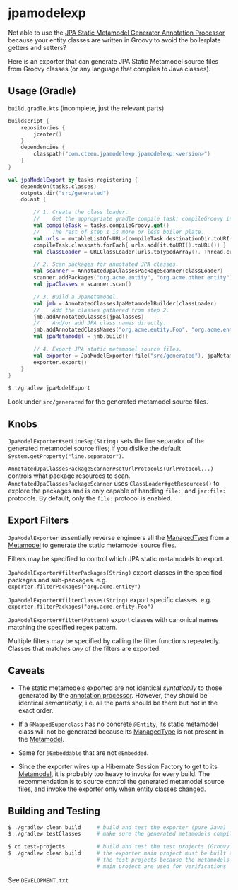 # jpamodelexp

Not able to use the
[JPA Static Metamodel Generator Annotation Processor](https://docs.jboss.org/hibernate/orm/5.0/topical/html/metamodelgen/MetamodelGenerator.html)
because your entity classes are written in Groovy to avoid the boilerplate getters and setters?

Here is an exporter that can generate JPA Static Metamodel source files from Groovy classes
(or any language that compiles to Java classes).

## Usage (Gradle)

`build.gradle.kts` (incomplete, just the relevant parts)
```kotlin
buildscript {
    repositories {
        jcenter()
    }
    dependencies {
        classpath("com.ctzen.jpamodelexp:jpamodelexp:<version>")
    }
}

val jpaModelExport by tasks.registering {
    dependsOn(tasks.classes)
    outputs.dir("src/generated")
    doLast {

        // 1. Create the class loader.
        //    Get the appropriate gradle compile task; compileGroovy in this example.
        val compileTask = tasks.compileGroovy.get()
        //    The rest of step 1 is more or less boiler plate.
        val urls = mutableListOf<URL>(compileTask.destinationDir.toURI().toURL())
        compileTask.classpath.forEach{ urls.add(it.toURI().toURL()) }
        val classLoader = URLClassLoader(urls.toTypedArray(), Thread.currentThread().contextClassLoader)

        // 2. Scan packages for annotated JPA classes.
        val scanner = AnnotatedJpaClassesPackageScanner(classLoader)
        scanner.addPackages("org.acme.entity", "org.acme.other.entity")
        val jpaClasses = scanner.scan()

        // 3. Build a JpaMetamodel.
        val jmb = AnnotatedClassesJpaMetamodelBuilder(classLoader)
        //    Add the classes gathered from step 2.
        jmb.addAnnotatedClasses(jpaClasses)
        //    And/or add JPA class names directly.
        jmb.addAnnotatedClassNames("org.acme.entity.Foo", "org.acme.entity.Bar")
        val jpaMetamodel = jmb.build()

        // 4. Export JPA static metamodel source files.
        val exporter = JpaModelExporter(file("src/generated"), jpaMetamodel)
        exporter.export()
    }
}
```

```bash
$ ./gradlew jpaModelExport
```

Look under `src/generated` for the generated metamodel source files.

## Knobs

`JpaModelExporter#setLineSep(String)` sets the line separator of the generated metamodel source files;
if you dislike the default `System.getProperty("line.separator")`.

`AnnotatedJpaClassesPackageScanner#setUrlProtocols(UrlProtocol...)` controls what package resources to scan.
`AnnotatedJpaClassesPackageScanner` uses `ClassLoader#getResources()` to explore the packages and is only 
capable of handling `file:`, and `jar:file:` protocols.  By default, only the `file:` protocol is enabled. 

## Export Filters

`JpaModelExporter` essentially reverse engineers all the
[ManagedType](https://docs.jboss.org/hibernate/jpa/2.1/api/javax/persistence/metamodel/ManagedType.html)
from a
[Metamodel](https://docs.jboss.org/hibernate/jpa/2.1/api/javax/persistence/metamodel/Metamodel.html)
to generate the static metamodel source files.

Filters may be specified to control which JPA static metamodels to export.

`JpaModelExporter#filterPackages(String)` export classes in the specified packages and sub-packages.
e.g. `exporter.filterPackages("org.acme.entity")`

`JpaModelExporter#filterClasses(String)` export specific classes.
e.g. `exporter.filterPackages("org.acme.entity.Foo")`

`JpaModelExporter#filter(Pattern)` export classes with canonical names matching the specified regex pattern.

Multiple filters may be specified by calling the filter functions repeatedly.
Classes that matches _any_ of the filters are exported.

## Caveats

- The static metamodels exported are not identical _syntatically_ to those generated by the
  [annotation processor](https://docs.jboss.org/hibernate/orm/5.0/topical/html/metamodelgen/MetamodelGenerator.html).
  However, they should be identical _semantically_, i.e. all the parts should be there but not in the exact order.

- If a `@MappedSuperclass` has no concrete `@Entity`, its static metamodel class will not be generated 
  because its 
  [ManagedType](https://docs.jboss.org/hibernate/jpa/2.1/api/javax/persistence/metamodel/ManagedType.html)
  is not present in the 
  [Metamodel](https://docs.jboss.org/hibernate/jpa/2.1/api/javax/persistence/metamodel/Metamodel.html).

- Same for `@Embeddable` that are not `@Embedded`.

- Since the exporter wires up a Hibernate Session Factory to get to its
  [Metamodel](https://docs.jboss.org/hibernate/jpa/2.1/api/javax/persistence/metamodel/Metamodel.html), 
  it is probably too heavy to invoke for every build.
  The recommendation is to source control the generated metamodel source files,  and invoke the exporter only when entity classes changed.

## Building and Testing

```bash
$ ./gradlew clean build     # build and test the exporter (pure Java)
$ ./gradlew testClasses     # make sure the generated metamodels compiles

$ cd test-projects          # build and test the test projects (Groovy entity classes)
$ ./gradlew clean build     # the exporter main project must be built and tested before
                            # the test projects because the metamodels generated in the
                            # main project are used for verifications
```

See `DEVELOPMENT.txt`
